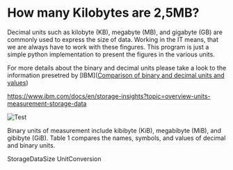# How many Kilobytes are 2,5MB?
Decimal units such as kilobyte (KB), megabyte (MB), and gigabyte (GB) are commonly used to express the size of data. Working in the IT means, that we are always have to work with these fingures. This program is just a simple python implementation to present the figures in the various units.

For more details about the binary and decimal units please take a look to the information presetred by [IBM]([Comparison of binary and decimal units and values](https://www.ibm.com/docs/en/storage-insights?topic=overview-units-measurement-storage-data))

https://www.ibm.com/docs/en/storage-insights?topic=overview-units-measurement-storage-data


![Test](https://github.com/ramsnerm/StorageDataSize_UnitConversion/blob/main/Screenshot.jpg)


Binary units of measurement include kibibyte (KiB), megabibyte (MiB), and gibibyte (GiB). Table 1 compares the names, symbols, and values of decimal and binary units.

StorageDataSize UnitConversion
